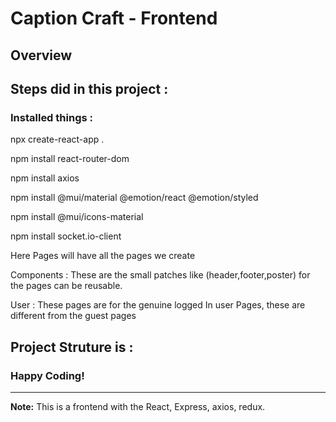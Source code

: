 # Caption Craft - Frontend

## Overview

## Steps did in this project :

### Installed things :

npx create-react-app .

npm install react-router-dom

npm install axios

npm install @mui/material @emotion/react @emotion/styled

npm install @mui/icons-material

npm install socket.io-client

Here Pages will have all the pages we create

Components : These are the small patches like (header,footer,poster) for the pages can be reusable.

User : These pages are for the genuine logged In user Pages, these are different from the guest pages


## Project Struture is :

### Happy Coding!

---

**Note:** This is a frontend with the React, Express, axios, redux.
